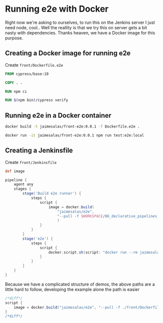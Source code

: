 # Running e2e with Docker

Right now we're asking to ourselves, to run this on the Jenkins server I just need node, cool.. Well the reallity is that we try this on server gets a bit nasty with dependencies. Thanks heaven, we have a Docker image for this purpose.

## Creating a Docker image for running e2e

Create `front/Dockerfile.e2e`

```Dockerfile
FROM cypress/base:10

COPY . .

RUN npm ci

RUN $(npm bin)/cypress verify
```

## Running e2e in a Docker container

```bash
docker build -t jaimesalas/front-e2e:0.0.1 -f Dockerfile.e2e .
```

```bash
docker run -it jaimesalas/front-e2e:0.0.1 npm run test:e2e:local
```

## Creating a Jenkinsfile

Create `front/Jenkinsfile`

```groovy
def image

pipeline {
    agent any 
    stages {
        stage('Build e2e runner') {
            steps {
                script {
                    image = docker.build(
                        "jaimesalas/e2e", 
                        "--pull -f $WORKSPACE/06_declarative_pipelines_e2e/02_running_e2e_with_docker/front/Dockerfile.e2e $WORKSPACE/06_declarative_pipelines_e2e/02_running_e2e_with_docker/front"
                        )
                }
            }
        }
        stage('e2e') {
            steps {
                script {
                    docker.script.sh(script: "docker run --rm jaimesalas/e2e npm run test:e2e:local", returnStdout: false)
                }
            }
        }
    }
}
```

Because we have a complicated structure of demos, the above paths are a little hard to follow, developing the example alone the path is easier

```groovy
/*diff*/
script {
    image = docker.build("jaimesalas/e2e", "--pull -f ./front/Dockerfile.e2e ./front")
}
/*diff*/
```
